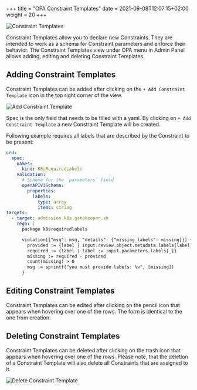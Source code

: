 +++
title = "OPA Constraint Templates"
date = 2021-09-08T12:07:15+02:00
weight = 20
+++

![Constraint Templates](@/images/ui/opa-admin-ct-view.png?classes=shadow,border "Constraint Templates")

Constraint Templates allow you to declare new Constraints. They are intended to work as a schema for Constraint parameters and enforce their behavior.
The Constraint Templates view under OPA menu in Admin Panel allows adding, editing and deleting Constraint Templates.

## Adding Constraint Templates

Constraint Templates can be added after clicking on the `+ Add Constraint Template` icon in the top right corner of the view.

![Add Constraint Template](@/images/ui/opa-admin-add-ct.png?classes=shadow,border&height=350px "Constraint Template Add Dialog")

Spec is the only field that needs to be filled with a yaml. By clicking on `+ Add Constraint Template` a new Constraint Template will be created.

Following example requires all labels that are described by the Constraint to be present:

```yaml
crd:
  spec:
    names:
      kind: K8sRequiredLabels
    validation:
      # Schema for the `parameters` field
      openAPIV3Schema:
        properties:
          labels:
            type: array
            items: string
targets:
  - target: admission.k8s.gatekeeper.sh
    rego: |
      package k8srequiredlabels

      violation[{"msg": msg, "details": {"missing_labels": missing}}] {
        provided := {label | input.review.object.metadata.labels[label]}
        required := {label | label := input.parameters.labels[_]}
        missing := required - provided
        count(missing) > 0
        msg := sprintf("you must provide labels: %v", [missing])
      }
```

## Editing Constraint Templates

Constraint Templates can be edited after clicking on the pencil icon that appears when hovering over one of the rows. The form is identical to the one from creation.

## Deleting Constraint Templates

Constraint Templates can be deleted after clicking on the trash icon that appears when hovering over one of the rows. Please note, that the deletion of a Constraint Template will also delete all Constraints that are assigned to it.

![Delete Constraint Template](@/images/ui/opa-admin-delete-ct.png?classes=shadow,border&height=200 "Constraint Template Delete Dialog")
